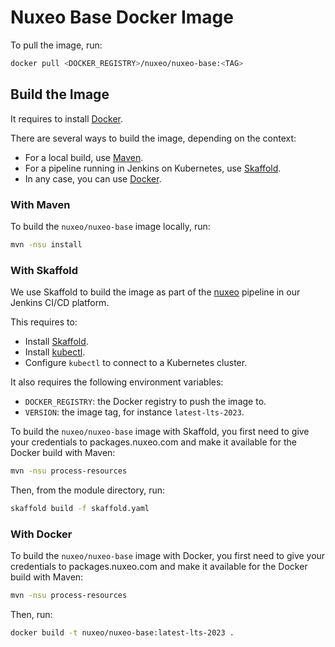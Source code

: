 # Nuxeo Base Docker Image

To pull the image, run:

```bash
docker pull <DOCKER_REGISTRY>/nuxeo/nuxeo-base:<TAG>
```

## Build the Image

It requires to install [Docker](https://docs.docker.com/install/).

There are several ways to build the image, depending on the context:

- For a local build, use [Maven](#with-maven).
- For a pipeline running in Jenkins on Kubernetes, use [Skaffold](#with-skaffold).
- In any case, you can use [Docker](#with-docker).

### With Maven

To build the `nuxeo/nuxeo-base` image locally, run:

```bash
mvn -nsu install
```

### With Skaffold

We use Skaffold to build the image as part of the [nuxeo](https://jenkins.platform.dev.nuxeo.com/job/nuxeo/job/lts/job/nuxeo/) pipeline in our Jenkins CI/CD platform.

This requires to:

- Install [Skaffold](https://skaffold.dev/docs/getting-started/#installing-skaffold).
- Install [kubectl](https://kubernetes.io/docs/tasks/tools/install-kubectl/).
- Configure `kubectl` to connect to a Kubernetes cluster.

It also requires the following environment variables:

- `DOCKER_REGISTRY`: the Docker registry to push the image to.
- `VERSION`: the image tag, for instance `latest-lts-2023`.

To build the `nuxeo/nuxeo-base` image with Skaffold, you first need to give your credentials to packages.nuxeo.com and make it available for the Docker build with Maven:

```bash
mvn -nsu process-resources
```

Then, from the module directory, run:

```bash
skaffold build -f skaffold.yaml
```

### With Docker

To build the `nuxeo/nuxeo-base` image with Docker, you first need to give your credentials to packages.nuxeo.com and make it available for the Docker build with Maven:

```bash
mvn -nsu process-resources
```

Then, run:

```bash
docker build -t nuxeo/nuxeo-base:latest-lts-2023 .
```
